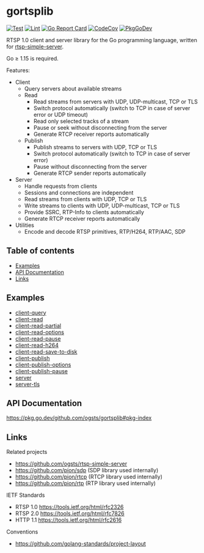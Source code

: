 
# gortsplib

[![Test](https://github.com/ogsts/gortsplib/workflows/test/badge.svg)](https://github.com/ogsts/gortsplib/actions?query=workflow:test)
[![Lint](https://github.com/ogsts/gortsplib/workflows/lint/badge.svg)](https://github.com/ogsts/gortsplib/actions?query=workflow:lint)
[![Go Report Card](https://goreportcard.com/badge/github.com/ogsts/gortsplib)](https://goreportcard.com/report/github.com/ogsts/gortsplib)
[![CodeCov](https://codecov.io/gh/ogsts/gortsplib/branch/main/graph/badge.svg)](https://codecov.io/gh/ogsts/gortsplib/branch/main)
[![PkgGoDev](https://pkg.go.dev/badge/github.com/ogsts/gortsplib)](https://pkg.go.dev/github.com/ogsts/gortsplib#pkg-index)

RTSP 1.0 client and server library for the Go programming language, written for [rtsp-simple-server](https://github.com/ogsts/rtsp-simple-server).

Go &ge; 1.15 is required.

Features:

* Client
  * Query servers about available streams
  * Read
    * Read streams from servers with UDP, UDP-multicast, TCP or TLS
    * Switch protocol automatically (switch to TCP in case of server error or UDP timeout)
    * Read only selected tracks of a stream
    * Pause or seek without disconnecting from the server
    * Generate RTCP receiver reports automatically
  * Publish
    * Publish streams to servers with UDP, TCP or TLS
    * Switch protocol automatically (switch to TCP in case of server error)
    * Pause without disconnecting from the server
    * Generate RTCP sender reports automatically
* Server
  * Handle requests from clients
  * Sessions and connections are independent
  * Read streams from clients with UDP, TCP or TLS
  * Write streams to clients with UDP, UDP-multicast, TCP or TLS
  * Provide SSRC, RTP-Info to clients automatically
  * Generate RTCP receiver reports automatically
* Utilities
  * Encode and decode RTSP primitives, RTP/H264, RTP/AAC, SDP

## Table of contents

* [Examples](#examples)
* [API Documentation](#api-documentation)
* [Links](#links)

## Examples

* [client-query](examples/client-query/main.go)
* [client-read](examples/client-read/main.go)
* [client-read-partial](examples/client-read-partial/main.go)
* [client-read-options](examples/client-read-options/main.go)
* [client-read-pause](examples/client-read-pause/main.go)
* [client-read-h264](examples/client-read-h264/main.go)
* [client-read-save-to-disk](examples/client-read-save-to-disk/main.go)
* [client-publish](examples/client-publish/main.go)
* [client-publish-options](examples/client-publish-options/main.go)
* [client-publish-pause](examples/client-publish-pause/main.go)
* [server](examples/server/main.go)
* [server-tls](examples/server-tls/main.go)

## API Documentation

https://pkg.go.dev/github.com/ogsts/gortsplib#pkg-index

## Links

Related projects

* https://github.com/ogsts/rtsp-simple-server
* https://github.com/pion/sdp (SDP library used internally)
* https://github.com/pion/rtcp (RTCP library used internally)
* https://github.com/pion/rtp (RTP library used internally)

IETF Standards

* RTSP 1.0 https://tools.ietf.org/html/rfc2326
* RTSP 2.0 https://tools.ietf.org/html/rfc7826
* HTTP 1.1 https://tools.ietf.org/html/rfc2616

Conventions

* https://github.com/golang-standards/project-layout

